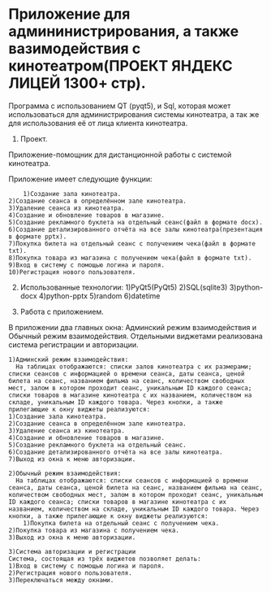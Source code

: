 # Приложение для админинистрирования, а также вазимодействия с кинотеатром(ПРОЕКТ ЯНДЕКС ЛИЦЕЙ 1300+ стр).
Программа с использованием QT (pyqt5), и Sql, которая может использоваться для администрирования системы кинотеатра, а так же для использования её от лица клиента кинотеатра.
1. Проект.

 Приложение-помощник для дистанционной работы с системой кинотеатра.

  Приложение имеет следующие функции:

    	1)Создание зала кинотеатра.
	2)Создание сеанса в определённом зале кинотеатра.
	3)Удаление сеанса из кинотеатра.
	4)Создание и обновление товаров в магазине.
	5)Создание рекламного буклета на отдельный сеанс(файл в формате docx).
	6)Создание детализированного отчёта на все залы кинотеатра(презентация в формате pptx).
	7)Покупка билета на отдельный сеанс с получением чека(файл в формате txt).
	8)Покупка товара из магазина с получением чека(файл в формате txt).
	9)Вход в систему с помощью логина и пароля.
	10)Регистрация нового пользователя.
	
  2. Использованные технологии:
	1)PyQt5(PyQt5)
	2)SQL(sqlite3)
	3)python-docx
	4)python-pptx
	5)random
	6)datetime

  3. Работа с приложением.

 В приложении два главных окна: Админский режим взаимодействия и Обычный режим взаимодействия. Отдельными виджетами реализована система регистрации и авторизации. 

    1)Админский режим взаимодействия:
      На таблицах отображаются: списки залов кинотеатра с их размерами; списки сеансов с информацией о времени сеанса, даты сеанса, ценой билета на сеанс, названием фильма на сеанс, количеством свободных мест, залом в котором проходит сеанс, уникальным ID каждого сеанса; списки товаров в магазине кинотеатра с их названием, количеством на складе, уникальным ID каждого товара. Через кнопки, а также прилегающие к окну виджеты реализуются:
	1)Создание зала кинотеатра.
	2)Создание сеанса в определённом зале кинотеатра.
	3)Удаление сеанса из кинотеатра.
	4)Создание и обновление товаров в магазине.
	5)Создание рекламного буклета на отдельный сеанс.
	6)Создание детализированного отчёта на все залы кинотеатра.
	7)Выход из окна к меню авторизации.

    2)Обычный режим взаимодействия:
      На таблицах отображаются: списки сеансов с информацией о времени сеанса, даты сеанса, ценой билета на сеанс, названием фильма на сеанс, количеством свободных мест, залом в котором проходит сеанс, уникальным ID каждого сеанса; списки товаров в магазине кинотеатра с их названием, количеством на складе, уникальным ID каждого товара. Через кнопки, а также прилегающие к окну виджеты реализуются:
    	1)Покупка билета на отдельный сеанс с получением чека.
	2)Покупка товара из магазина с получением чека.
	3)Выход из окна к меню авторизации.

    3)Система авторизации и регистрации
	Система, состоящая из трёх виджетов позволяет делать:
	1)Вход в систему с помощью логина и пароля.
	2)Регистрация нового пользователя.
	3)Переключаться между окнами.
